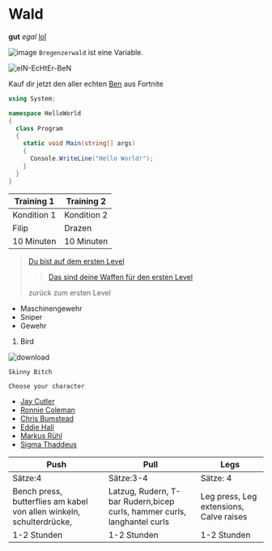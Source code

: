 # Wald 
**gut** *egal*
[lol](https://www.youtube.com/)

![image](https://user-images.githubusercontent.com/110892641/183600341-2f971747-407d-48af-97c3-c546ad8d8cad.png)
`Bregenzerwald` ist eine Variable.

![eIN-EcHtEr-BeN](https://user-images.githubusercontent.com/110892641/184071409-849f62a0-92d4-446f-9c5d-4de8f8977ba6.jpg)

Kauf dir jetzt den aller echten [Ben](https://www.youtube.com/watch?v=ZlTsigFRF34) aus Fortnite

```c#
using System;

namespace HelloWorld
{
  class Program
  {
    static void Main(string[] args)
    {
      Console.WriteLine("Hello World!");    
    }
  }
}
```

| Training 1 | Training 2 |
| --- | --- | 
| Kondition 1 | Kondition 2 | 
|Filip      |Drazen     |
|10 Minuten |10 Minuten |

>[Du bist auf dem ersten Level](https://www.google.ch/search?q=No+bitches&dcr=0&source=lnms&tbm=isch&sa=X&ved=2ahUKEwjrm8OHp775AhUki_0HHbJcBygQ_AUoAXoECAEQAw&biw=1707&bih=841&dpr=2.25#imgrc=MiWotNaf5Nmp1M)
>
>>[Das sind deine Waffen für den ersten Level](https://www.google.ch/search?q=Fortnite+graue+Inventar&dcr=0&source=lnms&tbm=isch&sa=X&ved=2ahUKEwjhtfqzp775AhXXnf0HHTiaAFMQ_AUoAXoECAEQAw&biw=1707&bih=841&dpr=2.25#imgrc=3VXxofXYKFzwcM&imgdii=yydvcq6lOk8xvM)
>
>zurück zum ersten Level

*    Maschinengewehr
*    Sniper
*    Gewehr

1.  Bird

![download](https://user-images.githubusercontent.com/110892641/184071803-6a8ed591-b3b4-4ebb-a360-ffbe82edd3be.jpg)

`Skinny Bitch`



`Choose your character`
*    [Jay Cutler](https://www.google.ch/search?q=jay+cutler&dcr=0&source=lnms&tbm=isch&sa=X&ved=2ahUKEwjjjbz_nL75AhX8iv0HHRghDC4Q_AUoAXoECAIQAw&biw=1707&bih=841&dpr=2.25#imgrc=f7B_kTMUOIcKsM)
*    [Ronnie Coleman](https://www.google.ch/search?q=Ronnie+Coleman&tbm=isch&ved=2ahUKEwjP0M2Anb75AhUOKBoKHfMCCCIQ2-cCegQIABAA&oq=Ronnie+Coleman&gs_lcp=CgNpbWcQAzIHCAAQsQMQQzIECAAQQzIECAAQQzIECAAQQzIECAAQQzIECAAQQzIECAAQQzIECAAQQzIECAAQQzIECAAQQzoFCAAQgAQ6CAgAEIAEELEDUKUOWKsuYM41aABwAHgAgAH-AYgBwQ6SAQU2LjcuMpgBAKABAaoBC2d3cy13aXotaW1nsAEAwAEB&sclient=img&ei=mKr0Ys-kFo7QaPOFoJAC&bih=841&biw=1707#imgrc=A5kfBUzc06SC5M)
*    [Chris Bumstead](https://www.google.ch/search?q=Cbum&tbm=isch&ved=2ahUKEwjMvoiWnb75AhUaShoKHQ0ACgIQ2-cCegQIABAA&oq=Cbum&gs_lcp=CgNpbWcQAzIKCAAQsQMQgwEQQzIECAAQQzIECAAQQzIFCAAQgAQyBQgAEIAEMgUIABCABDIFCAAQgAQyBQgAEIAEMgUIABCABDIFCAAQgAQ6BwgAELEDEEM6CAgAEIAEELEDOggIABCxAxCDAVDZBlikG2DOHmgAcAB4BIABogmIAcElkgEPMC4zLjEuMS4wLjEuMS4ymAEAoAEBqgELZ3dzLXdpei1pbWewAQDAAQE&sclient=img&ei=xar0YozIFpqUaY2AqBA&bih=841&biw=1707#imgrc=Ixb7V2ewejrEyM)
*    [Eddie Hall](https://www.google.ch/search?q=Eddie+Hall&tbm=isch&ved=2ahUKEwiF-eSpnb75AhVE44UKHX8lCukQ2-cCegQIABAA&oq=Eddie+Hall&gs_lcp=CgNpbWcQAzIKCAAQsQMQgwEQQzIFCAAQgAQyBQgAEIAEMgUIABCABDIFCAAQgAQyBQgAEIAEMgUIABCABDIFCAAQgAQyBQgAEIAEMgUIABCABDoECAAQQzoICAAQgAQQsQM6BAgAEAM6CAgAELEDEIMBOgsIABCABBCxAxCDAToECAAQHjoGCAAQHhAFOgYIABAKEBg6BAgAEBhQuA1Y6y1g8DJoAXAAeACAAZQBiAGbC5IBAzMuOZgBAKABAaoBC2d3cy13aXotaW1nsAEAwAEB&sclient=img&ei=7qr0YoXKLMTGlwT_yqjIDg&bih=841&biw=1707#imgrc=h4MFd67yKGUFYM)
*    [Markus Rühl](https://www.google.ch/search?q=arkus+R%C3%BChl&tbm=isch&ved=2ahUKEwje8I-5nb75AhWzhM4BHdSMCbQQ2-cCegQIABAA&oq=arkus+R%C3%BChl&gs_lcp=CgNpbWcQAzIGCAAQChAYOgoIABCxAxCDARBDOgQIABBDOgUIABCABDoICAAQsQMQgwE6CAgAEIAEELEDOgcIABCxAxBDOgQIABAKOgQIABATOgYIABAeEBM6CAgAEB4QBRATOggIABAeEAgQE1CHC1jSK2DPMGgAcAB4AIABtgaIAdYWkgENMC43LjEuMS4wLjEuMZgBAKABAaoBC2d3cy13aXotaW1nsAEAwAEB&sclient=img&ei=Dqv0Yt6xNrOJur4P1JmmoAs&bih=841&biw=1707#imgrc=ZiRipcSu5GIlTM)
*    [Sigma Thaddeus](https://www.google.ch/search?q=thaddeus+spongebob&tbm=isch&hl=de&sa=X&ved=2ahUKEwiyvNLsnb75AhUEehoKHQglC0EQrNwCKAB6BQgBEPMB&biw=1690&bih=841#imgrc=xCTQzb9yvjEUqM)

| Push | Pull |Legs|
| --- | --- | ---|
| Sätze:4 | Sätze:3-4 |Sätze: 4| 
|Bench press, butterflies am kabel von allen winkeln, schulterdrücke,       |Latzug, Rudern, T-bar Rudern,bicep curls, hammer curls, langhantel curls|Leg press, Leg extensions, Calve raises|
|1-2 Stunden |1-2 Stunden |1-2 Stunden|

